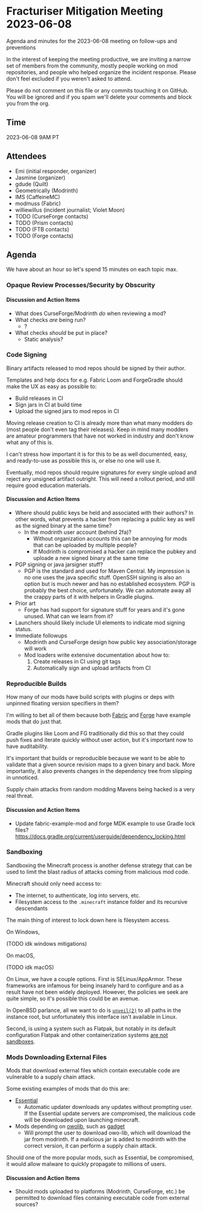 # Fracturiser Mitigation Meeting 2023-06-08

Agenda and minutes for the 2023-06-08 meeting on follow-ups and preventions

In the interest of keeping the meeting productive, we are inviting a narrow set of members
from the community, mostly people working on mod repositories, and people who helped
organize the incident response. Please don't feel excluded if you weren't asked to attend.

Please do not comment on this file or any commits touching it on GitHub. You will be
ignored and if you spam we'll delete your comments and block you from the org.

## Time

2023-06-08 9AM PT

## Attendees

- Emi (initial responder, organizer)
- Jasmine (organizer)
- gdude (Quilt)
- Geometrically (Modrinth)
- IMS (CaffeineMC)
- modmuss (Fabric)
- williewillus (incident journalist; Violet Moon)
- TODO (CurseForge contacts)
- TODO (Prism contacts)
- TODO (FTB contacts)
- TODO (Forge contacts)

## Agenda

We have about an hour so let's spend 15 minutes on each topic max.

### Opaque Review Processes/Security by Obscurity

#### Discussion and Action Items

- What does CurseForge/Modrinth *do* when reviewing a mod?
- What checks *are* being run?
  - ?
- What checks *should* be put in place?
  - Static analysis?

### Code Signing

Binary artifacts released to mod repos should be signed by their author.

Templates and help docs for e.g. Fabric Loom and ForgeGradle should make the UX as easy as
possible to:

- Build releases in CI
- Sign jars in CI at build time
- Upload the signed jars to mod repos in CI

Moving release creation to CI is already more than what many modders do (most people don't
even tag their releases). Keep in mind many modders are amateur programmers that have not
worked in industry and don't know what any of this is.

I can't stress how important it is for this to be as well documented, easy, and
ready-to-use as possible this is, or else no one will use it.

Eventually, mod repos should require signatures for every single upload and reject any
unsigned artifact outright. This will need a rollout period, and still require good
education materials.

#### Discussion and Action Items

- Where should public keys be held and associated with their authors? In other words, what
  prevents a hacker from replacing a public key as well as the signed binary at the same
  time?
  - In the modrinth user account (behind 2fa)?
    - Without organization accounts this can be annoying for mods that can be uploaded by
      multiple people?
    - If Modrinth is compromised a hacker can replace the pubkey and uploade a new signed
      binary at the same time
- PGP signing or java jarsigner stuff?
  - PGP is the standard and used for Maven Central. My impression is no one uses the java
    specific stuff. OpenSSH signing is also an option but is much newer and has no
    established ecosystem. PGP is probably the best choice, unfortunately. We can automate
    away all the crappy parts of it with helpers in Gradle plugins.
- Prior art
  - Forge has had support for signature stuff for years and it's gone unused. What can we
    learn from it?
- Launchers should likely include UI elements to indicate mod signing status.
- Immediate followups
  - Modrinth and CurseForge design how public key association/storage will work
  - Mod loaders write extensive documentation about how to:
    1. Create releases in CI using git tags
    2. Automatically sign and upload artifacts from CI

### Reproducible Builds

How many of our mods have build scripts with plugins or deps with unpinned floating
version specifiers in them?

I'm willing to bet all of them because both
[Fabric](https://github.com/FabricMC/fabric-example-mod/blob/1.20/build.gradle#L2) and
[Forge](https://github.com/MinecraftForge/MinecraftForge/blob/1.19.x/mdk/build.gradle#L4)
have example mods that do just that.

Gradle plugins like Loom and FG traditionally did this so that they could push fixes and
iterate quickly without user action, but it's important now to have auditability.

It's important that builds or reproducible because we want to be able to validate that a
given source revision maps to a given binary and back. More importantly, it also prevents
changes in the dependency tree from slipping in unnoticed.

Supply chain attacks from random modding Mavens being hacked is a very real threat.

#### Discussion and Action Items

- Update fabric-example-mod and forge MDK example to use Gradle lock files?
  <https://docs.gradle.org/current/userguide/dependency_locking.html>

### Sandboxing

Sandboxing the Minecraft process is another defense strategy that can be used to limit the
blast radius of attacks coming from malicious mod code.

Minecraft should only need access to:

- The internet, to authenticate, log into servers, etc.
- Filesystem access to the `.minecraft` instance folder and its recursive descendants

The main thing of interest to lock down here is filesystem access.

On Windows,

(TODO idk windows mitigations)

On macOS,

(TODO idk macOS)

On Linux, we have a couple options. First is SELinux/AppArmor. These frameworks are
infamous for being insanely hard to configure and as a result have not been widely
deployed. However, the policies we seek are quite simple, so it's possible this could be
an avenue.

In OpenBSD parlance, all we want to do is [`unveil(2)`](https://man.openbsd.org/unveil) to
all paths in the instance root, but unfortunately this interface isn't available in Linux.

Second, is using a system such as Flatpak, but notably in its default configuration
Flatpak and other containerization systems [are not  
sandboxes](https://hanako.codeberg.page/).

### Mods Downloading External Files

Mods that download external files which contain executable code are vulnerable to a supply chain attack.

Some existing examples of mods that do this are:
- [Essential](https://modrinth.com/mod/essential)
  - Automatic updater downloads any updates without prompting user. If the Essential update servers are compromised, the malicious code will be downloaded upon launching minecraft.
- Mods depending on [owolib](https://modrinth.com/mod/owo-lib), such as [gadget](https://modrinth.com/mod/gadget)
  - Will prompt the user to download owo-lib, which will download the jar from modrinth. If a malicious jar is added to modrinth with the correct version, it can perform a supply chain attack.

Should one of the more popular mods, such as Essential, be compromised, it would allow malware to quickly propagate to millions of users.

#### Discussion and Action Items

- Should mods uploaded to platforms (Modrinth, CurseForge, etc.) be permitted to download files containing executable code from external sources?
